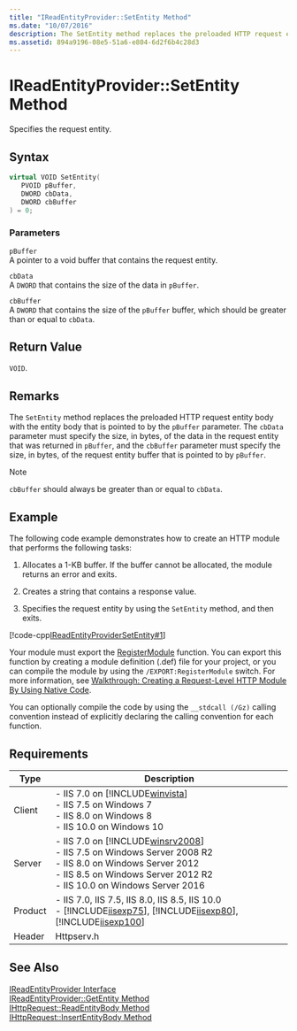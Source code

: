 ```yaml
---
title: "IReadEntityProvider::SetEntity Method"
ms.date: "10/07/2016"
description: The SetEntity method replaces the preloaded HTTP request entity body with the entity body that is pointed to by the pBuffer parameter.
ms.assetid: 894a9196-08e5-51a6-e804-6d2f6b4c28d3
---
```

# IReadEntityProvider::SetEntity Method
Specifies the request entity.  
  
## Syntax  
  
```cpp  
virtual VOID SetEntity(  
   PVOID pBuffer,  
   DWORD cbData,  
   DWORD cbBuffer  
) = 0;  
```  
  
### Parameters  
 `pBuffer`  
 A pointer to a void buffer that contains the request entity.  
  
 `cbData`  
 A `DWORD` that contains the size of the data in `pBuffer`.  
  
 `cbBuffer`  
 A `DWORD` that contains the size of the `pBuffer` buffer, which should be greater than or equal to `cbData`.  
  
## Return Value  
 `VOID`.  
  
## Remarks  
 The `SetEntity` method replaces the preloaded HTTP request entity body with the entity body that is pointed to by the `pBuffer` parameter. The `cbData` parameter must specify the size, in bytes, of the data in the request entity that was returned in `pBuffer`, and the `cbBuffer` parameter must specify the size, in bytes, of the request entity buffer that is pointed to by `pBuffer`.  
  
> [!NOTE]
>  `cbBuffer` should always be greater than or equal to `cbData`.  
  
## Example  
 The following code example demonstrates how to create an HTTP module that performs the following tasks:  
  
1. Allocates a 1-KB buffer. If the buffer cannot be allocated, the module returns an error and exits.  
  
2. Creates a string that contains a response value.  
  
3. Specifies the request entity by using the `SetEntity` method, and then exits.  
  
 [!code-cpp[IReadEntityProviderSetEntity#1](../../../samples/snippets/cpp/VS_Snippets_IIS/IIS7/IReadEntityProviderSetEntity/cpp/IReadEntityProviderSetEntity.cpp#1)]  
  
 Your module must export the [RegisterModule](../../web-development-reference/native-code-api-reference/pfn-registermodule-function.md) function. You can export this function by creating a module definition (.def) file for your project, or you can compile the module by using the `/EXPORT:RegisterModule` switch. For more information, see [Walkthrough: Creating a Request-Level HTTP Module By Using Native Code](../../web-development-reference/native-code-development-overview/walkthrough-creating-a-request-level-http-module-by-using-native-code.md).  
  
 You can optionally compile the code by using the `__stdcall (/Gz)` calling convention instead of explicitly declaring the calling convention for each function.  
  
## Requirements  
  
|Type|Description|  
|----------|-----------------|  
|Client|-   IIS 7.0 on [!INCLUDE[winvista](../../wmi-provider/includes/winvista-md.md)]<br />-   IIS 7.5 on Windows 7<br />-   IIS 8.0 on Windows 8<br />-   IIS 10.0 on Windows 10|  
|Server|-   IIS 7.0 on [!INCLUDE[winsrv2008](../../wmi-provider/includes/winsrv2008-md.md)]<br />-   IIS 7.5 on Windows Server 2008 R2<br />-   IIS 8.0 on Windows Server 2012<br />-   IIS 8.5 on Windows Server 2012 R2<br />-   IIS 10.0 on Windows Server 2016|  
|Product|-   IIS 7.0, IIS 7.5, IIS 8.0, IIS 8.5, IIS 10.0<br />-   [!INCLUDE[iisexp75](../../web-development-reference/native-code-api-reference/includes/iisexp75-md.md)], [!INCLUDE[iisexp80](../../web-development-reference/native-code-api-reference/includes/iisexp80-md.md)], [!INCLUDE[iisexp100](../../web-development-reference/native-code-api-reference/includes/iisexp100-md.md)]|  
|Header|Httpserv.h|  
  
## See Also  
 [IReadEntityProvider Interface](../../web-development-reference/native-code-api-reference/ireadentityprovider-interface.md)   
 [IReadEntityProvider::GetEntity Method](../../web-development-reference/native-code-api-reference/ireadentityprovider-getentity-method.md)   
 [IHttpRequest::ReadEntityBody Method](../../web-development-reference/native-code-api-reference/ihttprequest-readentitybody-method.md)   
 [IHttpRequest::InsertEntityBody Method](../../web-development-reference/native-code-api-reference/ihttprequest-insertentitybody-method.md)
